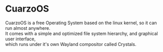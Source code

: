 # CuarzoOS
CuarzoOS is a free Operating System based on the linux kernel, so it can run almost anywhere.<br>
It comes with a simple and optimized file system hierarchy, and graphical user interface,<br>
which runs under it's own Wayland compositor called Crystals.<br>
